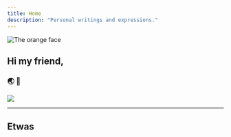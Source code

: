 ```yaml
---
title: Home
description: "Personal writings and expressions." 
---
```

<img
  id="orange"
  src="/images/proff.jpg"
  alt="The orange face">

## Hi my friend,

### :earth_asia: :orange:

<!-- Born in [The Abyss](https://en.wikipedia.org/wiki/Edmonton), **Grayfox** - also known as Zerkle Snorp - has spent over two decades fiddling with things on the Internet. Today he does nothing, so stop asking. -->
<!---->
<!-- Their greatest joys are darkness and its quietudes. -->

<img src="/images/partywizard.gif">

---

## Etwas
